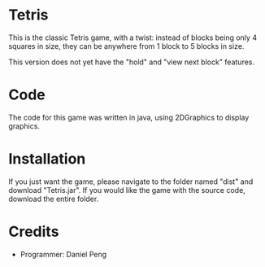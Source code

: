 # Tetris
This is the classic Tetris game, with a twist: instead of blocks being only 4 squares in size, they can be anywhere from 1 block to 5 blocks in size.

This version does not yet have the "hold" and "view next block" features.

# Code
The code for this game was written in java, using 2DGraphics to display graphics.

# Installation
If you just want the game, please navigate to the folder named "dist" and download "Tetris.jar". If you would like the game with the source code, download the entire folder.

# Credits
- Programmer: Daniel Peng
